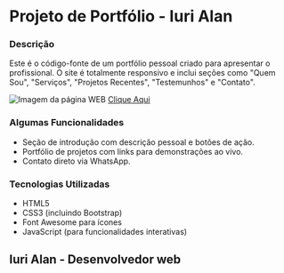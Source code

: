 # Projeto de Portfólio - Iuri Alan

### Descrição

Este é o código-fonte de um portfólio pessoal criado para apresentar o profissional. O site é totalmente responsivo e inclui seções como "Quem Sou", "Serviços", "Projetos Recentes", "Testemunhos" e "Contato".

<img src="https://i.postimg.cc/kgDMKp3H/portfolio.png" alt="Imagem da página WEB">
<a href="https://iuriaalmeida.github.io/Portfolio-Bootstrap/">Clique Aqui</a>

### Algumas Funcionalidades
  * Seção de introdução com descrição pessoal e botões de ação.
  * Portfólio de projetos com links para demonstrações ao vivo.
  * Contato direto via WhatsApp.

### Tecnologias Utilizadas
  * HTML5
  * CSS3 (incluindo Bootstrap)
  * Font Awesome para ícones
  * JavaScript (para funcionalidades interativas)

## Iuri Alan - Desenvolvedor web
